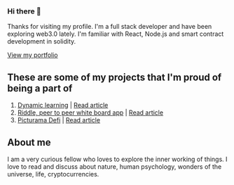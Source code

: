 ### Hi there 👋

Thanks for visiting my profile. I'm a full stack developer and have been exploring web3.0 lately. I'm familiar with React, Node.js and smart contract development in solidity.

[View my portfolio](jitihnks.netlify.app/)

## These are some of my projects that I'm proud of being a part of

1. [Dynamic learning](https://dl-next.herokuapp.com/workbook/5f7b2e204f79be001765eda9) | [Read article](https://dev.to/jithinks97/dynamic-learning-an-open-source-tool-to-teach-effectively-using-interactive-visualisations-450n)
2. [Riddle, peer to peer white board app](http://nknriddle.xyz/) | [Read article](https://nkn.org/community/blog/riddle-a-collaborative-whiteboard-web-app-powered-by-nkn/)
3. [Picturama Defi](https://picturama-defi.netlify.app/) | [Read article](https://devpost.com/software/picturama-defi-financing-independent-cinema)

## About me

I am a very curious fellow who loves to explore the inner working of things. I love to read and discuss about nature, human psychology, wonders of the universe, life, cryptocurrencies.
